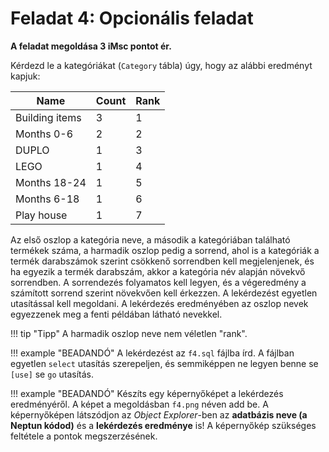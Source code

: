 # Feladat 4: Opcionális feladat

**A feladat megoldása 3 iMsc pontot ér.**

Kérdezd le a kategóriákat (`Category` tábla) úgy, hogy az alábbi eredményt kapjuk:

| Name           | Count | Rank |
| -------------- | ----- | ---- |
| Building items |     3 |    1 |
| Months 0-6     |     2 |    2 |
| DUPLO          |     1 |    3 |
| LEGO           |     1 |    4 |
| Months 18-24   |     1 |    5 |
| Months 6-18    |     1 |    6 |
| Play house     |     1 |    7 |

Az első oszlop a kategória neve, a második a kategóriában található termékek száma, a harmadik oszlop pedig a sorrend, ahol is a kategóriák a termék darabszámok szerint csökkenő sorrendben kell megjelenjenek, és ha egyezik a termék darabszám, akkor a kategória név alapján növekvő sorrendben. A sorrendezés folyamatos kell legyen, és a végeredmény a számított sorrend szerint növekvően kell érkezzen. A lekérdezést egyetlen utasítással kell megoldani. A lekérdezés eredményében az oszlop nevek egyezzenek meg a fenti példában látható nevekkel.

!!! tip "Tipp"
    A harmadik oszlop neve nem véletlen "rank".

!!! example "BEADANDÓ"
    A lekérdezést az `f4.sql` fájlba írd. A fájlban egyetlen `select` utasítás szerepeljen, és semmiképpen ne legyen benne se `[use]` se `go` utasítás.

!!! example "BEADANDÓ"
    Készíts egy képernyőképet a lekérdezés eredményéről. A képet a megoldásban `f4.png` néven add be. A képernyőképen látszódjon az _Object Explorer_-ben az **adatbázis neve (a Neptun kódod)** és a **lekérdezés eredménye** is! A képernyőkép szükséges feltétele a pontok megszerzésének.
